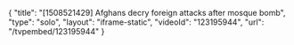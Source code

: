 {
    "title": "[1508521429] Afghans decry foreign attacks after mosque bomb",
    "type": "solo",
    "layout": "iframe-static",
    "videoId": "123195944",
    "url": "\/tvpembed\/123195944"
}